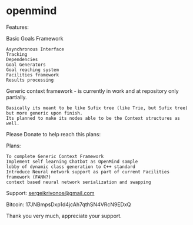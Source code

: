 # openmind

Features:

  Basic Goals Framework 
  
    Asynchronous Interface
    Tracking
    Dependencies
    Goal Generators
    Goal reaching system
    Facilities framework
    Results processing
    
  Generic context framework - is currently in work and at repository only partially.
  
    Basically its meant to be like Sufix tree (like Trie, but Sufix tree) but more generic upon finish.
    Its planned to make its nodes able to be the Context structures as well.

Please Donate to help reach this plans:
    
Plans:

    To complete Generic Context Framework
    Implement self learning Chatbot as OpenMind sample
    lobby of dynamic class generation to C++ standard
    Introduce Neural network support as part of current Facilities framework (FANN?)
    context based neural network serialization and swapping
  
Support: sergeikrivonos@gmail.com

Bitcoin: 17JNBmpsDxp1d4jcAh7qthSN4VRcN9EDxQ

Thank you very much, appreciate your support.

